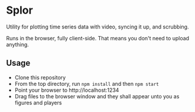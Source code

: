 # Splor

Utility for plotting time series data with video, syncing it up, and scrubbing.

Runs in the browser, fully client-side. That means you don't need to upload anything.

## Usage

- Clone this repository
- From the top directory, run `npm install` and then `npm start`
- Point your browser to http://localhost:1234
- Drag files to the browser window and they shall appear unto you as figures and players
